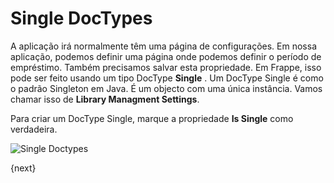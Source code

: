 # Single DocTypes

A aplicação irá normalmente têm uma página de configurações. Em nossa aplicação, podemos definir uma página onde podemos definir o período de empréstimo. Também precisamos salvar esta propriedade. Em Frappe, isso pode ser feito usando um tipo DocType **Single** . Um DocType Single é como o padrão Singleton em Java. É um objecto com uma única instância. Vamos chamar isso de **Library Managment Settings**.

Para criar um DocType Single, marque a propriedade **Is Single** como verdadeira.

<img class="screenshot" alt="Single Doctypes" src="/docs/assets/img/tab_single.png">

{next}

